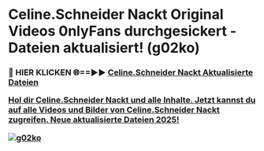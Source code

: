 # Celine.Schneider Nackt Original Videos 0nlyFans durchgesickert - Dateien aktualisiert! (g02ko)

<h3>🔴 HIER KLICKEN 🌐==►► <a href="https://tinyurl.com/h6vf6nb8" rel="nofollow">Celine.Schneider Nackt Aktualisierte Dateien

Hol dir Celine.Schneider Nackt und alle Inhalte. Jetzt kannst du auf alle Videos und Bilder von Celine.Schneider Nackt zugreifen. Neue aktualisierte Dateien 2025!

[![g02ko](https://i.imgur.com/sD4kR3V.gif)](https://tinyurl.com/h6vf6nb8)
